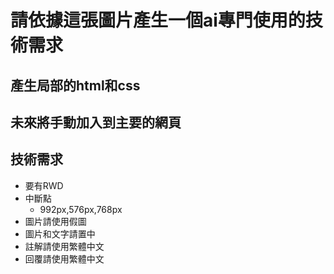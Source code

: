 # 請依據這張圖片產生一個ai專門使用的技術需求
## 產生局部的html和css
## 未來將手動加入到主要的網頁
## 技術需求
- 要有RWD
- 中斷點
    - 992px,576px,768px
- 圖片請使用假圖
- 圖片和文字請置中
- 註解請使用繁體中文
- 回覆請使用繁體中文
